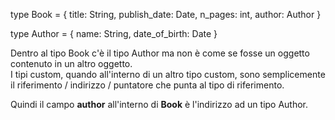 type Book = {
    title: String,
    publish_date: Date,
    n_pages: int,
    author: Author
    }

type Author = {
    name: String,
    date_of_birth: Date
    }

Dentro al tipo Book c'è il tipo Author ma non è come se fosse un oggetto contenuto in un altro oggetto.  
I tipi custom, quando all'interno di un altro tipo custom, sono semplicemente il riferimento / indirizzo / puntatore che punta al tipo di riferimento.  

Quindi il campo **author** all'interno di **Book** è l'indirizzo ad un tipo Author.




